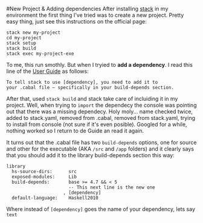 #New Project & Adding dependencies
After installing [stack](http://http://docs.haskellstack.org/) in my environment the first thing I've tried was to create a new project. Pretty easy thing, just see this instructions on the official page:

```
stack new my-project
cd my-project
stack setup
stack build
stack exec my-project-exe
```

To me, this run smothly. But when I tryied to **add a dependency**. I read this line of the [User Guide](http://docs.haskellstack.org/en/stable/GUIDE/) as follows:

```
To tell stack to use [dependency], you need to add it to 
your .cabal file — specifically in your build-depends section.
```

After that, used `stack build` and stack take care of incluiding it in my project. Well, when trying to `import` the dependecy the console was pointing out that there was a missing dependecy. Holy moly... name checked twice, added to stack.yaml, removed from .cabal, removed from stack.yaml, trying to install from console (not sure if it's even posible). Googled for a while, nothing worked so I return to de Guide an read it again.

It turns out that the .cabal file has two `build-depends` options, one for source and other for the executable (AKA `/src` and `/app` folders) and it clearly says that you should add it to the library build-depends section this way:

```
library
  hs-source-dirs:      src
  exposed-modules:     Lib
  build-depends:       base >= 4.7 && < 5
                       -- This next line is the new one
                     , [dependency]
  default-language:    Haskell2010
```

Where instead of `[dependency]` goes the name of your dependency, lets say `text`

